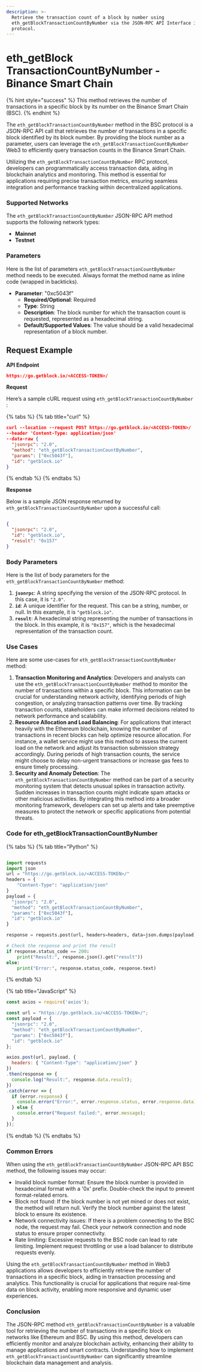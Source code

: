 ```yaml
---
description: >-
  Retrieve the transaction count of a block by number using
  eth_getBlockTransactionCountByNumber via the JSON-RPC API Interface in the BSC
  protocol.
---
```


# eth\_getBlock TransactionCountByNumber - Binance Smart Chain

{% hint style="success" %}
This method retrieves the number of transactions in a specific block by its number on the Binance Smart Chain (BSC).
{% endhint %}

The `eth_getBlockTransactionCountByNumber` method in the BSC protocol is a JSON-RPC API call that retrieves the number of transactions in a specific block identified by its block number. By providing the block number as a parameter, users can leverage the `eth_getBlockTransactionCountByNumber` Web3 to efficiently query transaction counts in the Binance Smart Chain.

Utilizing the `eth_getBlockTransactionCountByNumber` RPC protocol, developers can programmatically access transaction data, aiding in blockchain analytics and monitoring. This method is essential for applications requiring precise transaction metrics, ensuring seamless integration and performance tracking within decentralized applications.

### Supported Networks

The `eth_getBlockTransactionCountByNumber` JSON-RPC API method supports the following network types:

* **Mainnet**
* **Testnet**

### Parameters

Here is the list of parameters `eth_getBlockTransactionCountByNumber` method needs to be executed. Always format the method name as inline code (wrapped in backticks).

* **Parameter**: "0xc5043f"
  * **Required/Optional**: Required
  * **Type**: String
  * **Description**: The block number for which the transaction count is requested, represented as a hexadecimal string.
  * **Default/Supported Values**: The value should be a valid hexadecimal representation of a block number.

## Request Example

**API Endpoint**

```json
https://go.getblock.io/<ACCESS-TOKEN>/
```

**Request**

Here’s a sample cURL request using `eth_getBlockTransactionCountByNumber` :

{% tabs %}
{% tab title="curl" %}
```json
curl --location --request POST https://go.getblock.io/<ACCESS-TOKEN>/
--header 'Content-Type: application/json' 
--data-raw {
  "jsonrpc": "2.0",
  "method": "eth_getBlockTransactionCountByNumber",
  "params": ["0xc5043f"],
  "id": "getblock.io"
}
```
{% endtab %}
{% endtabs %}

**Response**

Below is a sample JSON response returned by `eth_getBlockTransactionCountByNumber` upon a successful call:

```json

{
  "jsonrpc": "2.0",
  "id": "getblock.io",
  "result": "0x157"
}

```

### Body Parameters

Here is the list of body parameters for the `eth_getBlockTransactionCountByNumber` method:

1. **`jsonrpc`**: A string specifying the version of the JSON-RPC protocol. In this case, it is `"2.0"`.
2. **`id`**: A unique identifier for the request. This can be a string, number, or null. In this example, it is `"getblock.io"`.
3. **`result`**: A hexadecimal string representing the number of transactions in the block. In this example, it is `"0x157"`, which is the hexadecimal representation of the transaction count.

### Use Cases

Here are some use-cases for `eth_getBlockTransactionCountByNumber` method:

1. **Transaction Monitoring and Analytics**: Developers and analysts can use the `eth_getBlockTransactionCountByNumber` method to monitor the number of transactions within a specific block. This information can be crucial for understanding network activity, identifying periods of high congestion, or analyzing transaction patterns over time. By tracking transaction counts, stakeholders can make informed decisions related to network performance and scalability.
2. **Resource Allocation and Load Balancing**: For applications that interact heavily with the Ethereum blockchain, knowing the number of transactions in recent blocks can help optimize resource allocation. For instance, a wallet service might use this method to assess the current load on the network and adjust its transaction submission strategy accordingly. During periods of high transaction counts, the service might choose to delay non-urgent transactions or increase gas fees to ensure timely processing.
3. **Security and Anomaly Detection**: The `eth_getBlockTransactionCountByNumber` method can be part of a security monitoring system that detects unusual spikes in transaction activity. Sudden increases in transaction counts might indicate spam attacks or other malicious activities. By integrating this method into a broader monitoring framework, developers can set up alerts and take preemptive measures to protect the network or specific applications from potential threats.

### Code for eth\_getBlockTransactionCountByNumber

{% tabs %}
{% tab title="Python" %}
```python

import requests
import json
url = "https://go.getblock.io/<ACCESS-TOKEN>/"
headers = {
    "Content-Type": "application/json"
}
payload = {
  "jsonrpc": "2.0",
  "method": "eth_getBlockTransactionCountByNumber",
  "params": ["0xc5043f"],
  "id": "getblock.io"
}

response = requests.post(url, headers=headers, data=json.dumps(payload))

# Check the response and print the result
if response.status_code == 200:
    print("Result:", response.json().get("result"))
else:
    print("Error:", response.status_code, response.text)

```
{% endtab %}

{% tab title="JavaScript" %}
```javascript
const axios = require('axios');

const url = "https://go.getblock.io/<ACCESS-TOKEN>/";
const payload = {
  "jsonrpc": "2.0",
  "method": "eth_getBlockTransactionCountByNumber",
  "params": ["0xc5043f"],
  "id": "getblock.io"
};

axios.post(url, payload, {
  headers: { "Content-Type": "application/json" }
})
.then(response => {
  console.log("Result:", response.data.result);
})
.catch(error => {
  if (error.response) {
    console.error("Error:", error.response.status, error.response.data);
  } else {
    console.error("Request failed:", error.message);
  }
});
```
{% endtab %}
{% endtabs %}

### Common Errors

When using the `eth_getBlockTransactionCountByNumber` JSON-RPC API BSC method, the following issues may occur:

* Invalid block number format: Ensure the block number is provided in hexadecimal format with a '0x' prefix. Double-check the input to prevent format-related errors.
* Block not found: If the block number is not yet mined or does not exist, the method will return null. Verify the block number against the latest block to ensure its existence.
* Network connectivity issues: If there is a problem connecting to the BSC node, the request may fail. Check your network connection and node status to ensure proper connectivity.
* Rate limiting: Excessive requests to the BSC node can lead to rate limiting. Implement request throttling or use a load balancer to distribute requests evenly.

Using the `eth_getBlockTransactionCountByNumber` method in Web3 applications allows developers to efficiently retrieve the number of transactions in a specific block, aiding in transaction processing and analytics. This functionality is crucial for applications that require real-time data on block activity, enabling more responsive and dynamic user experiences.

### Conclusion

The JSON-RPC method `eth_getBlockTransactionCountByNumber` is a valuable tool for retrieving the number of transactions in a specific block on networks like Ethereum and BSC. By using this method, developers can efficiently monitor and analyze blockchain activity, enhancing their ability to manage applications and smart contracts. Understanding how to implement `eth_getBlockTransactionCountByNumber` can significantly streamline blockchain data management and analysis.
